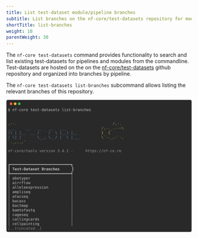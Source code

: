 ```yaml
---
title: List test-dataset module/pipeline branches
subtitle: List branches on the nf-core/test-datasets repository for modules/pipeline test data
shortTitle: list-branches
weight: 10
parentWeight: 30
---
```


The `nf-core test-datasets` command provides functionality to search and list existing test-datasets for pipelines and modules from the commandline.
Test-datasets are hosted on the on the [nf-core/test-datasets](https://github.com/nf-core/test-datasets/) github repository and organized into branches by pipeline.

The `nf-core test-datasets list-branches` subcommand allows listing the relevant branches of this repository.

<!-- RICH-CODEX
head: 25
-->

![`nf-core test-datasets list-branches`](../../../../assets/images/tools/nf-core-test-datasets-list-branches.svg)

